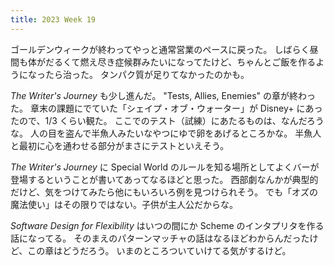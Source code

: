 ```yaml
---
title: 2023 Week 19
---
```


ゴールデンウィークが終わってやっと通常営業のペースに戻った。
しばらく昼間も体がだるくて燃え尽き症候群みたいになってたけど、ちゃんとご飯を作るようになったら治った。
タンパク質が足りてなかったのかも。

_The Writer's Journey_ も少し進んだ。
"Tests, Allies, Enemies" の章が終わった。
章末の課題にでていた「シェイプ・オブ・ウォーター」が Disney+ にあったので、1/3 くらい観た。
ここでのテスト（試練）にあたるものは、なんだろうな。
人の目を盗んで半魚人みたいなやつにゆで卵をあげるところかな。
半魚人と最初に心を通わせる部分がまさにテストといえそう。

_The Writer's Journey_ に Special World のルールを知る場所としてよくバーが登場するということが書いてあってなるほどと思った。
西部劇なんかが典型的だけど、気をつけてみたら他にもいろいろ例を見つけられそう。
でも「オズの魔法使い」はその限りではない。子供が主人公だからな。

_Software Design for Flexibility_ はいつの間にか Scheme のインタプリタを作る話になってる。
そのまえのパターンマッチャの話はなるほどわからんだったけど、この章はどうだろう。
いまのところついていけてる気がするけど。
